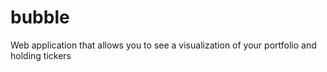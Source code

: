 # bubble
Web application that allows you to see a visualization of your portfolio and holding tickers
